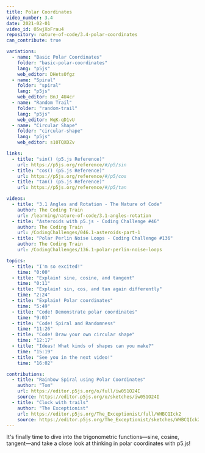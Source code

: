 ```yaml
---
title: Polar Coordinates
video_number: 3.4
date: 2021-02-01
video_id: O5wjXoFrau4
repository: nature-of-code/3.4-polar-coordinates
can_contribute: true

variations:
  - name: "Basic Polar Coordinates"
    folder: "basic-polar-coordinates"
    lang: "p5js"
    web_editor: DHetsOfgz
  - name: "Spiral"
    folder: "spiral"
    lang: "p5js"
    web_editor: BnJ_4U4cr
  - name: "Random Trail"
    folder: "random-trail"
    lang: "p5js"
    web_editor: WqK-qD1vU
  - name: "Circular Shape"
    folder: "circular-shape"
    lang: "p5js"
    web_editor: s10TQXDZv

links:
  - title: "sin() (p5.js Reference)"
    url: https://p5js.org/reference/#/p5/sin
  - title: "cos() (p5.js Reference)"
    url: https://p5js.org/reference/#/p5/cos
  - title: "tan() (p5.js Reference)"
    url: https://p5js.org/reference/#/p5/tan

videos:
  - title: "3.1 Angles and Rotation - The Nature of Code"
    author: The Coding Train
    url: /learning/nature-of-code/3.1-angles-rotation
  - title: "Asteroids with p5.js - Coding Challenge #46"
    author: The Coding Train
    url: /CodingChallenges/046.1-asteroids-part-1
  - title: "Polar Perlin Noise Loops - Coding Challenge #136"
    author: The Coding Train
    url: /CodingChallenges/136.1-polar-perlin-noise-loops

topics:
  - title: "I'm so excited!"
    time: "0:00"
  - title: "Explain! sine, cosine, and tangent"
    time: "0:11"
  - title: "Explain! sin, cos, and tan again differently"
    time: "2:24"
  - title: "Explain! Polar coordinates"
    time: "5:49"
  - title: "Code! Demonstrate polar coordinates"
    time: "9:03"
  - title: "Code! Spiral and Randomness"
    time: "11:26"
  - title: "Code! Draw your own circular shape"
    time: "12:17"
  - title: "Ideas! What kinds of shapes can you make?"
    time: "15:19"
  - title: "See you in the next video!"
    time: "16:02"

contributions:
  - title: "Rainbow Spiral using Polar Coordinates"
    author: "Tom"
    url: https://editor.p5js.org/o/full/iw051O24I
    source: https://editor.p5js.org/o/sketches/iw051O24I
  - title: "Clock with trails"
    author: "The Exceptionist"
    url: https://editor.p5js.org/The_Exceptionist/full/WHBCQIck2
    source: https://editor.p5js.org/The_Exceptionist/sketches/WHBCQIck2
---
```


It's finally time to dive into the trigonometric functions—sine, cosine, tangent—and take a close look at thinking in polar coordinates with p5.js!
